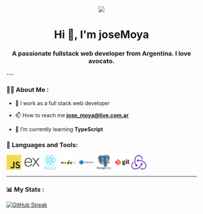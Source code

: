 <div id="header" align="center">
    <img src="https://media.giphy.com/media/QZkpIdieotn3i/giphy.gif" width="200" />
    <h1 align="center">Hi 👋, I'm joseMoya</h1>
    <h3 align="center">A passionate fullstack web developer from Argentina. I love avocato.</h3>
</div>
---

### 👨‍💻 About Me :

- 📝 I work as a full stack web developer

- 📫 How to reach me **jose_moya@live.com.ar**

- 🌱 I’m currently learning **TypeScript**


<div align="left">
    <h3>🔨 Languages and Tools:</h3>
    <div>
      <img src="https://github.com/devicons/devicon/blob/master/icons/javascript/javascript-original.svg" title="JavaScript" alt="JavaScript" width="40" height="40"/>&nbsp;
      <img src="https://github.com/devicons/devicon/blob/master/icons/express/express-original.svg" title="Express" alt="Express" width="40" height="40"/>&nbsp;
      <img src="https://github.com/devicons/devicon/blob/master/icons/react/react-original-wordmark.svg" title="React" alt="React" width="40" height="40"/>&nbsp;
        <img src="https://github.com/devicons/devicon/blob/master/icons/nodejs/nodejs-original-wordmark.svg" title="Node" alt="Node" width="40" height="40"/>&nbsp;
        <img src="https://github.com/devicons/devicon/blob/master/icons/sequelize/sequelize-original-wordmark.svg"  title="Sequelize" alt="Sequelize" width="40" height="40"/>&nbsp;
        <img src="https://github.com/devicons/devicon/blob/master/icons/postgresql/postgresql-original-wordmark.svg" title="Postgres" alt="Postgres" width="40" height="40"/>&nbsp;
        <img src="https://github.com/devicons/devicon/blob/master/icons/git/git-original-wordmark.svg" title="Git" **alt="Git" width="40" height="40"/>
      <img src="https://github.com/devicons/devicon/blob/master/icons/redux/redux-original.svg" title="Redux" **alt="Redux" width="40" height="40"/>
    </div>
</div>

---

### 📊 My Stats :

[![GitHub Streak](http://github-readme-streak-stats.herokuapp.com?user=josecitomoya&theme=onedark)](https://git.io/streak-stats)
